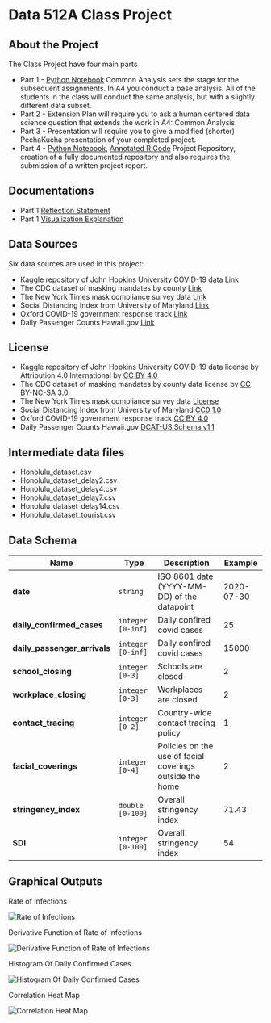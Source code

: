 # Data 512A Class Project

## About the Project

The Class Project have four main parts

- Part 1 - [Python Notebook](https://github.com/qcwang77/Data512ProjectRepository/blob/main/DocumentedCode/Part%201%20-%20Common%20Analysis.ipynb)  Common Analysis sets the stage for the subsequent assignments. In A4 you conduct a base analysis. All of the students in the class will conduct the same analysis, but with a slightly different data subset.
- Part 2 - Extension Plan will require you to ask a human centered data science question that extends the work in A4: Common Analysis. 
- Part 3 - Presentation will require you to give a modified (shorter) PechaKucha presentation of your completed project.
- Part 4 - [Python Notebook](https://github.com/qcwang77/Data512ProjectRepository/blob/main/DocumentedCode/Part%204%20-%20Data%20Processing.ipynb),  [Annotated R Code](https://github.com/qcwang77/Data512ProjectRepository/blob/main/DocumentedCode/Project%20Part4%20-%20Regression%20Analysis.R) Project Repository, creation of a fully documented repository and also requires the submission of a written project report.

## Documentations
- Part 1 [Reflection Statement](https://github.com/qcwang77/Data512ProjectRepository/blob/main/Part1Documentation/Reflection%20Statement.pdf)
- Part 1 [Visualization Explanation](https://github.com/qcwang77/Data512ProjectRepository/blob/main/Part1Documentation/Visualization%20Explanation.pdf)

## Data Sources

Six data sources are used in this project:

- Kaggle repository of John Hopkins University COVID-19 data [Link](https://www.kaggle.com/datasets/antgoldbloom/covid19-data-from-john-hopkins-university)
- The CDC dataset of masking mandates by county [Link](https://data.cdc.gov/Policy-Surveillance/U-S-State-and-Territorial-Public-Mask-Mandates-Fro/62d6-pm5i)
- The New York Times mask compliance survey data [Link](https://github.com/nytimes/covid-19-data/tree/master/mask-use)
- Social Distancing Index from University of Maryland [Link](https://dataverse.harvard.edu/dataset.xhtml?persistentId=doi:10.7910/DVN/ZAKKCE)
- Oxford COVID-19 government response track [Link](https://github.com/GoogleCloudPlatform/covid-19-open-data/blob/main/docs/table-government-response.md)
- Daily Passenger Counts Hawaii.gov [Link](https://dbedt.hawaii.gov/visitor/daily-passenger-counts/international-passenger-counts/)

## License

- Kaggle repository of John Hopkins University COVID-19 data license by Attribution 4.0 International by [CC BY 4.0](https://creativecommons.org/licenses/by/4.0/)
- The CDC dataset of masking mandates by county data license by [CC BY-NC-SA 3.0](https://creativecommons.org/licenses/by-nc-sa/3.0/)
- The New York Times mask compliance survey data [License](https://github.com/nytimes/covid-19-data/blob/master/LICENSE)
- Social Distancing Index from University of Maryland [CC0 1.0](https://creativecommons.org/publicdomain/zero/1.0/)
- Oxford COVID-19 government response track [CC BY 4.0](https://creativecommons.org/licenses/by/4.0/)
- Daily Passenger Counts Hawaii.gov [DCAT-US Schema v1.1](https://resources.data.gov/resources/dcat-us/)

## Intermediate data files

- Honolulu_dataset.csv
- Honolulu_dataset_delay2.csv
- Honolulu_dataset_delay4.csv
- Honolulu_dataset_delay7.csv
- Honolulu_dataset_delay14.csv
- Honolulu_dataset_tourist.csv

## Data Schema

| Name | Type | Description | Example |
| ---- | ---- | ----------- | ------- |
| **date** | `string` | ISO 8601 date (YYYY-MM-DD) of the datapoint | 2020-07-30 |
| **daily_confirmed_cases** | `integer` `[0-inf]` | Daily confired covid cases | 25 |
| **daily_passenger_arrivals** | `integer` `[0-inf]` | Daily confired covid cases | 15000 |
| **school_closing** | `integer` `[0-3]` | Schools are closed | 2 |
| **workplace_closing** | `integer` `[0-3]` | Workplaces are closed | 2 |
| **contact_tracing** | `integer` `[0-2]` | Country-wide contact tracing policy | 1 |
| **facial_coverings** | `integer` `[0-4]` | Policies on the use of facial coverings outside the home | 2 |
| **stringency_index** | `double` `[0-100]` | Overall stringency index | 71.43 |
| **SDI** | `integer` `[0-100]` | Overall stringency index | 54 |

## Graphical Outputs

Rate of Infections

![Rate of Infections](https://github.com/qcwang77/Data512ProjectRepository/blob/main/GraphicalOutpus/Rate%20of%20Infections.jpg)

Derivative Function of Rate of Infections

![Derivative Function of Rate of Infections](https://github.com/qcwang77/Data512ProjectRepository/blob/main/GraphicalOutpus/Derivative%20Function%20of%20Rate%20of%20Infections.jpg)

Histogram Of Daily Confirmed Cases

![Histogram Of Daily Confirmed Cases](https://github.com/qcwang77/Data512ProjectRepository/blob/main/GraphicalOutpus/Histogram%20Of%20Daily%20Confirmed%20Cases.JPG)

Correlation Heat Map

![Correlation Heat Map](https://github.com/qcwang77/Data512ProjectRepository/blob/main/GraphicalOutpus/Correlation%20Heat%20Map.JPG)

